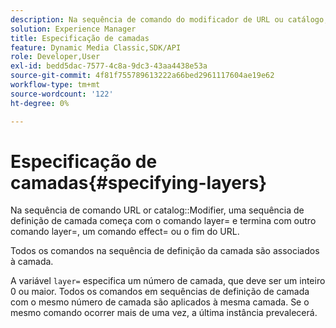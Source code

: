 ```yaml
---
description: Na sequência de comando do modificador de URL ou catálogo, uma sequência de definição de camada começa com o comando layer= e termina com outro comando layer=, um comando effect= ou o fim do URL.
solution: Experience Manager
title: Especificação de camadas
feature: Dynamic Media Classic,SDK/API
role: Developer,User
exl-id: bedd5dac-7577-4c8a-9dc3-43aa4438e53a
source-git-commit: 4f81f755789613222a66bed2961117604ae19e62
workflow-type: tm+mt
source-wordcount: '122'
ht-degree: 0%

---
```


# Especificação de camadas{#specifying-layers}

Na sequência de comando URL or catalog::Modifier, uma sequência de definição de camada começa com o comando layer= e termina com outro comando layer=, um comando effect= ou o fim do URL.

Todos os comandos na sequência de definição da camada são associados à camada.

A variável `layer=` especifica um número de camada, que deve ser um inteiro 0 ou maior. Todos os comandos em sequências de definição de camada com o mesmo número de camada são aplicados à mesma camada. Se o mesmo comando ocorrer mais de uma vez, a última instância prevalecerá.
